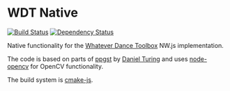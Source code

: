 # WDT Native

[![Build Status](https://travis-ci.org/dasantonym/node-wdt-native.svg)](https://travis-ci.org/dasantonym/node-wdt-native) [![Dependency Status](https://david-dm.org/dasantonym/node-wdt-native.svg)](https://david-dm.org/dasantonym/node-wdt-native)

Native functionality for the [Whatever Dance Toolbox](https://github.com/dasantonym/wdt) NW.js implementation.

The code is based on parts of [ppgst](https://github.com/dturing/ppgst) by [Daniel Turing](https://github.com/dturing) and uses [node-opencv](https://github.com/peterbraden/node-opencv) for OpenCV functionality.

The build system is [cmake-js](https://github.com/unbornchikken/cmake-js).